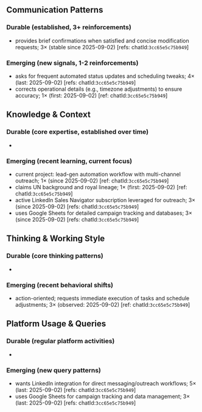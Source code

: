 ## Communication Patterns
### Durable (established, 3+ reinforcements)
- provides brief confirmations when satisfied and concise modification requests; 3× (stable since 2025-09-02) [refs: chatId:`3cc65e5c75b949`]

### Emerging (new signals, 1-2 reinforcements)
- asks for frequent automated status updates and scheduling tweaks; 4× (last: 2025-09-02) [refs: chatId:`3cc65e5c75b949`]
- corrects operational details (e.g., timezone adjustments) to ensure accuracy; 1× (first: 2025-09-02) [ref: chatId:`3cc65e5c75b949`]

## Knowledge & Context
### Durable (core expertise, established over time)
-

### Emerging (recent learning, current focus)
- current project: lead-gen automation workflow with multi-channel outreach; 1× (since 2025-09-02) [ref: chatId:`3cc65e5c75b949`]
- claims UN background and royal lineage; 1× (first: 2025-09-02) [ref: chatId:`3cc65e5c75b949`]
- active LinkedIn Sales Navigator subscription leveraged for outreach; 3× (since 2025-09-02) [refs: chatId:`3cc65e5c75b949`]
- uses Google Sheets for detailed campaign tracking and databases; 3× (since 2025-09-02) [refs: chatId:`3cc65e5c75b949`]

## Thinking & Working Style
### Durable (core thinking patterns)
-

### Emerging (recent behavioral shifts)
- action-oriented; requests immediate execution of tasks and schedule adjustments; 3× (observed: 2025-09-02) [ref: chatId:`3cc65e5c75b949`]

## Platform Usage & Queries
### Durable (regular platform activities)
-

### Emerging (new query patterns)
- wants LinkedIn integration for direct messaging/outreach workflows; 5× (last: 2025-09-02) [refs: chatId:`3cc65e5c75b949`]
- uses Google Sheets for campaign tracking and data management; 3× (last: 2025-09-02) [refs: chatId:`3cc65e5c75b949`]